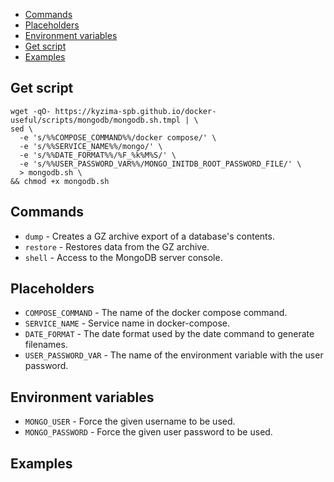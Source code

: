 * [Commands](#commands)
* [Placeholders](#placeholders)
* [Environment variables](#environment-variables)
* [Get script](#get-script)
* [Examples](#examples)

## Get script

```shell
wget -qO- https://kyzima-spb.github.io/docker-useful/scripts/mongodb/mongodb.sh.tmpl | \
sed \
  -e 's/%%COMPOSE_COMMAND%%/docker compose/' \
  -e 's/%%SERVICE_NAME%%/mongo/' \
  -e 's/%%DATE_FORMAT%%/%F_%k%M%S/' \
  -e 's/%%USER_PASSWORD_VAR%%/MONGO_INITDB_ROOT_PASSWORD_FILE/' \
  > mongodb.sh \
&& chmod +x mongodb.sh
```

## Commands

* `dump` - Creates a GZ archive export of a database's contents.
* `restore` - Restores data from the GZ archive.
* `shell` - Access to the MongoDB server console.

## Placeholders

* `COMPOSE_COMMAND` - The name of the docker compose command.
* `SERVICE_NAME` - Service name in docker-compose.
* `DATE_FORMAT` - The date format used by the date command to generate filenames.
* `USER_PASSWORD_VAR` - The name of the environment variable with the user password.

## Environment variables

* `MONGO_USER` - Force the given username to be used.
* `MONGO_PASSWORD` - Force the given user password to be used.

## Examples

```shell

```
